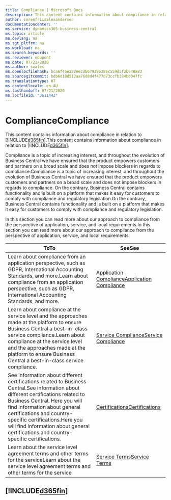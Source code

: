 ```yaml
---
title: Compliance | Microsoft Docs
description: This content contains information about compliance in relation to Business Central.
author: sorenfriisalexandersen
documentationcenter: ''
ms.service: dynamics365-business-central
ms.topic: article
ms.devlang: na
ms.tgt_pltfrm: na
ms.workload: na
ms.search.keywords: ''
ms.reviewer: edupont
ms.date: 07/21/2020
ms.author: soalex
ms.openlocfilehash: bca6f46e252ee2db679295386c559d5f2b948a83
ms.sourcegitcommit: bdb6d18d512aa76d8d4f477d73ccfb284b0047fc
ms.translationtype: HT
ms.contentlocale: en-AU
ms.lasthandoff: 07/21/2020
ms.locfileid: "3611442"
---
```

# <a name="compliance"></a><span data-ttu-id="32701-103">Compliance</span><span class="sxs-lookup"><span data-stu-id="32701-103">Compliance</span></span>

<span data-ttu-id="32701-104">This content contains information about compliance in relation to [!INCLUDE[d365fin](../includes/d365fin_md.md)].</span><span class="sxs-lookup"><span data-stu-id="32701-104">This content contains information about compliance in relation to [!INCLUDE[d365fin](../includes/d365fin_md.md)].</span></span>  

<span data-ttu-id="32701-105">Compliance is a topic of increasing interest, and throughout the evolution of Business Central we have ensured that the product empowers customers and partners on a broad scale and does not impose blockers in regards to compliance.</span><span class="sxs-lookup"><span data-stu-id="32701-105">Compliance is a topic of increasing interest, and throughout the evolution of Business Central we have ensured that the product empowers customers and partners on a broad scale and does not impose blockers in regards to compliance.</span></span> <span data-ttu-id="32701-106">On the contrary, Business Central contains functionality and is built on a platform that makes it easy for customers to comply with compliance and regulatory legislation.</span><span class="sxs-lookup"><span data-stu-id="32701-106">On the contrary, Business Central contains functionality and is built on a platform that makes it easy for customers to comply with compliance and regulatory legislation.</span></span>

<span data-ttu-id="32701-107">In this section you can read more about our approach to compliance from the perspective of application, service, and local  requirements.</span><span class="sxs-lookup"><span data-stu-id="32701-107">In this section you can read more about our approach to compliance from the perspective of application, service, and local  requirements.</span></span>

|<span data-ttu-id="32701-108">**To**</span><span class="sxs-lookup"><span data-stu-id="32701-108">**To**</span></span>|<span data-ttu-id="32701-109">**See**</span><span class="sxs-lookup"><span data-stu-id="32701-109">**See**</span></span>|  
|------------|-------------|  
|<span data-ttu-id="32701-110">Learn about compliance from an application perspective, such as GDPR, International Accounting Standards, and more.</span><span class="sxs-lookup"><span data-stu-id="32701-110">Learn about compliance from an application perspective, such as GDPR, International Accounting Standards, and more.</span></span>|[<span data-ttu-id="32701-111">Application Compliance</span><span class="sxs-lookup"><span data-stu-id="32701-111">Application Compliance</span></span>](compliance-application-compliance.md)|  
|<span data-ttu-id="32701-112">Learn about compliance at the service level and the approaches made at the platform to ensure Business Central a best-in-class service compliance.</span><span class="sxs-lookup"><span data-stu-id="32701-112">Learn about compliance at the service level and the approaches made at the platform to ensure Business Central a best-in-class service compliance.</span></span>|[<span data-ttu-id="32701-113">Service Compliance</span><span class="sxs-lookup"><span data-stu-id="32701-113">Service Compliance</span></span>](compliance-service-compliance.md)|  
|<span data-ttu-id="32701-114">See information about different certifications related to Business Central.</span><span class="sxs-lookup"><span data-stu-id="32701-114">See information about different certifications related to Business Central.</span></span> <span data-ttu-id="32701-115">Here you will find information about general certifications and country-specific certifications.</span><span class="sxs-lookup"><span data-stu-id="32701-115">Here you will find information about general certifications and country-specific certifications.</span></span>|[<span data-ttu-id="32701-116">Certifications</span><span class="sxs-lookup"><span data-stu-id="32701-116">Certifications</span></span>](compliance-certifications.md)|  
|<span data-ttu-id="32701-117">Learn about the service level agreement terms and other terms for the service</span><span class="sxs-lookup"><span data-stu-id="32701-117">Learn about the service level agreement terms and other terms for the service</span></span>|[<span data-ttu-id="32701-118">Service Terms</span><span class="sxs-lookup"><span data-stu-id="32701-118">Service Terms</span></span>](compliance-service-compliance.md#service-terms)|  

## [!INCLUDE[d365fin](../includes/free_trial_md.md)]  
